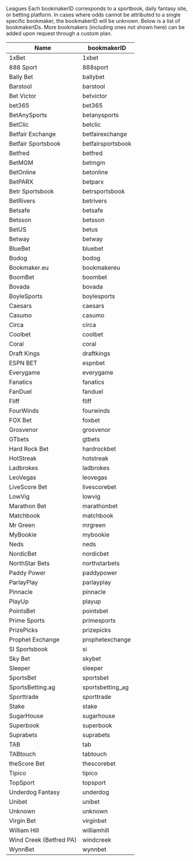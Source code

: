 Leagues
Each bookmakerID corresponds to a sportbook, daily fantasy site, or betting platform. In cases where odds cannot be attributed to a single specific bookmaker, the bookmakerID will be unknown.
Below is a list of bookmakerIDs. More bookmakers (including ones not shown here) can be added upon request through a custom plan.

| Name | bookmakerID |
| --- | --- |
| 1xBet | 1xbet |
| 888 Sport | 888sport |
| Bally Bet | ballybet |
| Barstool | barstool |
| Bet Victor | betvictor |
| bet365 | bet365 |
| BetAnySports | betanysports |
| BetClic | betclic |
| Betfair Exchange | betfairexchange |
| Betfair Sportsbook | betfairsportsbook |
| Betfred | betfred |
| BetMGM | betmgm |
| BetOnline | betonline |
| BetPARX | betparx |
| Betr Sportsbook | betrsportsbook |
| BetRivers | betrivers |
| Betsafe | betsafe |
| Betsson | betsson |
| BetUS | betus |
| Betway | betway |
| BlueBet | bluebet |
| Bodog | bodog |
| Bookmaker.eu | bookmakereu |
| BoomBet | boombet |
| Bovada | bovada |
| BoyleSports | boylesports |
| Caesars | caesars |
| Casumo | casumo |
| Circa | circa |
| Coolbet | coolbet |
| Coral | coral |
| Draft Kings | draftkings |
| ESPN BET | espnbet |
| Everygame | everygame |
| Fanatics | fanatics |
| FanDuel | fanduel |
| Fliff | fliff |
| FourWinds | fourwinds |
| FOX Bet | foxbet |
| Grosvenor | grosvenor |
| GTbets | gtbets |
| Hard Rock Bet | hardrockbet |
| HotStreak | hotstreak |
| Ladbrokes | ladbrokes |
| LeoVegas | leovegas |
| LiveScore Bet | livescorebet |
| LowVig | lowvig |
| Marathon Bet | marathonbet |
| Matchbook | matchbook |
| Mr Green | mrgreen |
| MyBookie | mybookie |
| Neds | neds |
| NordicBet | nordicbet |
| NorthStar Bets | northstarbets |
| Paddy Power | paddypower |
| ParlayPlay | parlayplay |
| Pinnacle | pinnacle |
| PlayUp | playup |
| PointsBet | pointsbet |
| Prime Sports | primesports |
| PrizePicks | prizepicks |
| Prophet Exchange | prophetexchange |
| SI Sportsbook | si |
| Sky Bet | skybet |
| Sleeper | sleeper |
| SportsBet | sportsbet |
| SportsBetting.ag | sportsbetting_ag |
| Sporttrade | sporttrade |
| Stake | stake |
| SugarHouse | sugarhouse |
| Superbook | superbook |
| Suprabets | suprabets |
| TAB | tab |
| TABtouch | tabtouch |
| theScore Bet | thescorebet |
| Tipico | tipico |
| TopSport | topsport |
| Underdog Fantasy | underdog |
| Unibet | unibet |
| Unknown | unknown |
| Virgin Bet | virginbet |
| William Hill | williamhill |
| Wind Creek (Betfred PA) | windcreek |
| WynnBet | wynnbet |
